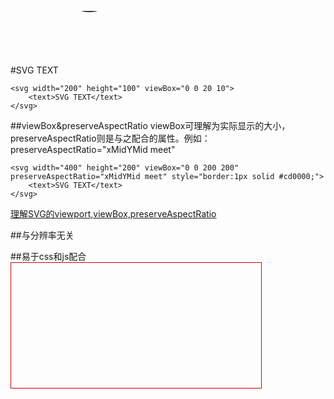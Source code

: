 #SVG TEXT
<svg width="200" height="100" viewBox="0 0 20 10">
    <text>SVG TEXT</text>
</svg>

    <svg width="200" height="100" viewBox="0 0 20 10">
        <text>SVG TEXT</text>
    </svg>


##viewBox&preserveAspectRatio
viewBox可理解为实际显示的大小，preserveAspectRatio则是与之配合的属性。例如：preserveAspectRatio="xMidYMid meet"

    <svg width="400" height="200" viewBox="0 0 200 200" preserveAspectRatio="xMidYMid meet" style="border:1px solid #cd0000;">
        <text>SVG TEXT</text>
    </svg>

[理解SVG的viewport,viewBox,preserveAspectRatio](http://www.zhangxinxu.com/wordpress/2014/08/svg-viewport-viewbox-preserveaspectratio/)    
    
##与分辨率无关
    
    
##易于css和js配合
    <svg width="400" height="200" viewBox="0 0 200 200" style="border:1px solid #cd0000;">
        <text class="text">SVG TEXT</text>
    </svg>
    <style>text:hover{fill:#f00}<style>
    
    
##可被选取
意味着可以复制~

##并不会自动换行

    <svg width="200" height="100" viewBox="0 0 20 10">
        <text>SVG TEXT SVG TEXT SVG TEXT SVG TEXT SVG TEXT SVG TEXT SVG TEXT SVG TEXT SVG TEXT SVG TEXT SVG TEXT SVG TEXT SVG TEXT </text>
    </svg>

##<tspan>
<tspan> ≈ html <span>
x y 绝对定位
dx dy 相对定位

##textLength&lengthAdjust 

##RESPONSIVE 
[fitter-happier-text](http://jxnblk.com/fitter-happier-text/)

##textPath

    <svg viewBox="0 50 500 150">
        <path id="arc" stroke="red" d="M82.372,165.969 c44.126-35.084,60.236-50.782,150.325-50.782s131.802,28.198,158.194,62.77" />
        <text fill="#5D509D" width="500">
          <textPath alignment-baseline="middle" xlink:href="#arc" font-size="44"  dy="100">
            Are You Afraid
          </textPath>
        </text>
    </svg>

##<defs>
定义可复用的SVG模块，例如渐变，动画，滤镜

##Gradient 渐变
线性，径向渐变

    <linearGradient id="fire" x1="0" y1="0" x2="100%" y2="100%">
        <stop stop-color="hotpink" offset="0%"/>
        <stop stop-color="goldenrod" offset="100%"/>
      </linearGradient>
      <radialGradient id="ring-of-fire" cx="50%" cy="50%" r="40"
          gradientUnits="userSpaceOnUse">
          <stop stop-color="hotpink" offset="0%"/>
          <stop stop-color="goldenrod" offset="100%"/>
        </radialGradient>

gradientUnits 坐标系的选择 

##图片，图案，裁切
<image>
需要定义高宽
preserveAspectRatio 实现填充位置
patternUnits 填充方式

    <svg viewBox="0 0 200 100" width="600px">
        <!-- default value is 'meet', not 'slice' -->
        <image preserveAspectRatio="xMidYMid slice"
          xlink:href="img/moon.jpg" width="200" height="100" />
      </svg>
      
可填充GIF实现绚丽的效果      
      
<pattern> 可将任何的SVG原件转化为pattern
    
    <svg viewBox="0 0 200 60">
        <defs>
          <pattern id="moon" width="200" height="60"
            patternUnits="userSpaceOnUse">
            <image xmlns:xlink="http://www.w3.org/1999/xlink" xlink:href="img/moon.jpg" width="200" height="60" preserveAspectRatio="xMidYMid slice"></image>
          </pattern>
        </defs>
        <text fill="url(#moon)" y="1em">moon</text>
      </svg>

<clipPath>
    
    <svg viewBox="0 0 200 60">
        <defs>
          <clipPath id="mars-text">
            <text y="1em">mars</text>
          </clipPath>
        </defs>
        <image clip-path="url(#mars-text)" xlink:href="img/mars2.jpeg"
        width="200" height="60" preserveAspectRatio="xMidYMax slice"/>
      </svg>
      
##<mask>遮罩
类似<clipPath>，但功能更强大
和PS类似，黑白灰实现透明度
    
    <svg viewBox="0 0 200 25">
                    <rect fill="#000" fill-opacity=".75" mask="url(#ham-text)"
                    x="0" y="0" width="200" height="50" />
                    <mask id="ham-text">
                      <rect fill="#fff" x="0" y="0" width="200" height="50"></rect>
                      <text y="20" fill="#000" text-anchor="middle" x="50%" font-size="20">
                         Buy 2 hams $20
                      </text>
                    </mask>
                  </svg>
                  
##<animate>
基本上可对任何属性实现动画
    
    <svg viewBox="0 0 800 100">
        <line stroke="goldenrod" stroke-width="10"
          x1="0" y1="50" x2="0" y2="50">
          <animate attributeName="x2"
          from="0" to="800"
          dur="2s" repeatCount="indefinite"/>
        </line>
    </svg>
    
* 动画变形需要确保锚点的数量相同
* fill="freeze" 动画停在最后的状态
* begin="indefinite" & JS: TAG.beginElement();触发动画执行


##stroke-dasharray&stroke-dashoffset
stroke-dasharray
    可控制用来描边的点划线的图案范式。
    它是一个<length>和<percentage>数列，数与数之间用逗号或者空白隔开，指定短划线和缺口的长度。
stroke-dashoffset
    
  <svg viewBox="0 0 200 80" stroke-width="1">
    <text stroke-dasharray="700 700" stroke-dashoffset="700" fill="none" stroke="#fff" dy="1em" font-size="70">
      cool
      <animate dur="2s" repeatCount="indefinite"
        attributeName="stroke-dashoffset"
        values="700;0" />
    <text>
  </svg>
  
stroke-dashoffset
    偏移量
    
[Dynamic Image Color](http://codepen.io/noahblon/pen/ZbjmbK)
[SaraSoueidan](https://twitter.com/SaraSoueidan)
[CODROPS](http://tympanus.net/codrops/category/tutorials/)
[SVG WEEKLY](http://us11.campaign-archive2.com/)        
[SVG MDN](https://developer.mozilla.org/en-US/docs/Web/SVG)

